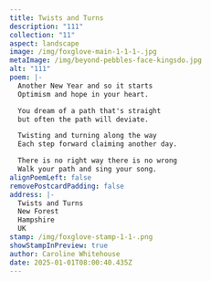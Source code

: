 ```yaml
---
title: Twists and Turns
description: "111"
collection: "11"
aspect: landscape
image: /img/foxglove-main-1-1-1-.jpg
metaImage: /img/beyond-pebbles-face-kingsdo.jpg
alt: "111"
poem: |-
  Another New Year and so it starts
  Optimism and hope in your heart.

  You dream of a path that's straight
  but often the path will deviate.

  Twisting and turning along the way
  Each step forward claiming another day.

  There is no right way there is no wrong
  Walk your path and sing your song.
alignPoemLeft: false
removePostcardPadding: false
address: |-
  Twists and Turns
  New Forest
  Hampshire
  UK
stamp: /img/foxglove-stamp-1-1-.png
showStampInPreview: true
author: Caroline Whitehouse
date: 2025-01-01T08:00:40.435Z
---
```

